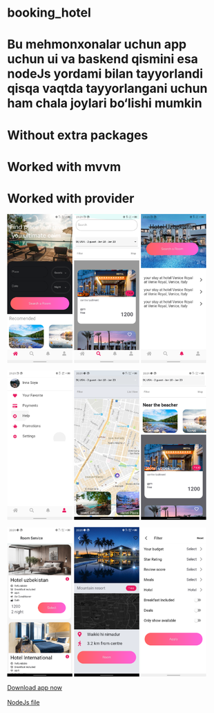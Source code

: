 # booking_hotel

<h1>Bu mehmonxonalar uchun app uchun ui va baskend qismini esa nodeJs yordami bilan tayyorlandi qisqa vaqtda tayyorlangani uchun ham chala joylari bo‘lishi mumkin</h1>

<h1>Without extra packages</h1>
<h1>Worked with mvvm</h1>
<h1>Worked with provider</h1>


<p> 
  <img src="./screenshots/home1.png" width=30% />
  <img src="./screenshots/search1.png" width=30% />
  <img src="./screenshots/notifications.png" width=30% />
</p>
<p> 
  
  <img src="./screenshots/profile1.png" width=30% />
  <img src="./screenshots/map.png" width=30% />
  <img src="./screenshots/list.png" width=30% />
</p>
<p> 
  <img src="./screenshots/room.png" width=30% />
  <img src="./screenshots/rooms.png" width=30% /> 
  <img src="./screenshots/filter.png" width=30% />
</p>
  <a href="./release/app-release.apk?raw=true">Download app now</a>
  <br></br>
  <a href="https://github.com/ibrokhim-kobilov/booking_hotel_backend">NodeJs file</a>



